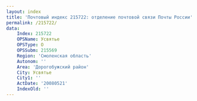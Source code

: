 ```yaml
---
layout: index
title: 'Почтовый индекс 215722: отделение почтовой связи Почты России'
permalink: /215722/
data:
    Index: 215722
    OPSName: Усвятье
    OPSType: О
    OPSSubm: 215569
    Region: 'Смоленская область'
    Autonom: ''
    Area: 'Дорогобужский район'
    City: Усвятье
    City1: ''
    ActDate: '20080521'
    IndexOld: ''
---
```

